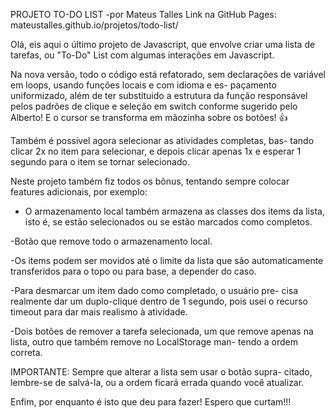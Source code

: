 PROJETO TO-DO LIST
-por Mateus Talles
Link na GitHub Pages: mateustalles.github.io/projetos/todo-list/

Olá, eis aqui o último projeto de Javascript, que envolve
criar uma lista de tarefas, ou "To-Do" List com algumas
interações em Javascript.

Na nova versão, todo o código está refatorado, sem declarações
de variável em loops, usando funções locais e com idioma e es-
paçamento uniformizado, além de ter substituido a estrutura da
função responsável pelos padrões de clique e seleção em switch
conforme sugerido pelo Alberto! E o cursor se transforma em
mãozinha sobre os botões! :+1:

Também é possível agora selecionar as atividades completas, bas-
tando clicar 2x no item para selecionar, e depois clicar apenas
1x e esperar 1 segundo para o item se tornar selecionado.

Neste projeto também fiz todos os bônus, tentando sempre 
colocar features adicionais, por exemplo:

- O armazenamento local também armazena as classes dos items
da lista, isto é, se estão selecionados ou se estão marcados
como completos.

-Botão que remove todo o armazenamento local.

-Os items podem ser movidos até o limite da lista que são
automaticamente transferidos para o topo ou para base, a
depender do caso.

-Para desmarcar um item dado como completado, o usuário pre-
cisa realmente dar um duplo-clique dentro de 1 segundo, pois
usei o recurso timeout para dar mais realismo à atividade.

-Dois botões de remover a tarefa selecionada, um que remove
apenas na lista, outro que também remove no LocalStorage man-
tendo a ordem correta.

IMPORTANTE: Sempre que alterar a lista sem usar o botão supra-
citado, lembre-se de salvá-la, ou a ordem ficará errada quando
você atualizar.

Enfim, por enquanto é isto que deu para fazer! Espero que 
curtam!!!
